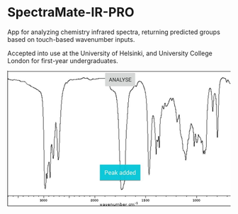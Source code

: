 # SpectraMate-IR-PRO
App for analyzing chemistry infrared spectra, returning predicted groups based on touch-based wavenumber inputs.

Accepted into use at the University of Helsinki, and University College London for first-year undergraduates.

<p align="center">
  <img src="https://github.com/EXJUSTICE/SpectraMate-IR-PRO/blob/master/spectramatelogo.JPG">
</p>
